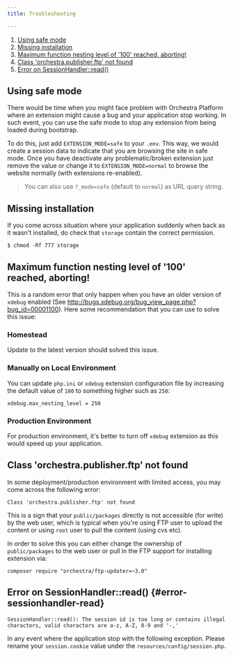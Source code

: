 ```yaml
---
title: Troubleshooting

---
```


1. [Using safe mode](#safe-mode)
2. [Missing installation](#missing-installation)
3. [Maximum function nesting level of '100' reached, aborting!](#maximum-nesting)
4. [Class 'orchestra.publisher.ftp' not found](#orchestra-publisher-ftp-class-not-found)
5. [Error on SessionHandler::read()](#error-sessionhandler-read)

<a name="safe-mode"></a>
## Using safe mode

There would be time when you might face problem with Orchestra Platform where an extension might cause a bug and your application stop working. In such event, you can use the safe mode to stop any extension from being loaded during bootstrap.

To do this, just add `EXTENSION_MODE=safe` to your `.env`. This way, we would create a session data to indicate that you are browsing the site in safe mode. Once you have deactivate any problematic/broken extension just remove the value or change it to `EXTENSION_MODE=normal` to browse the website normally (with extensions re-enabled).

> You can also use `?_mode=safe` (default to `normal`) as URL query string.

<a name="missing-installation"></a>
## Missing installation

If you come across situation where your application suddenly when back as it wasn't installed, do check that `storage` contain the correct permission.

    $ chmod -Rf 777 storage

<a name="maximum-nesting"></a>
## Maximum function nesting level of '100' reached, aborting!

This is a random error that only happen when you have an older version of `xdebug` enabled (See <http://bugs.xdebug.org/bug_view_page.php?bug_id=00001100>). Here some recommendation that you can use to solve this issue:

### Homestead

Update to the latest version should solved this issue.

### Manually on Local Environment

You can update `php.ini` or `xdebug` extension configuration file by increasing the default value of `100` to something higher such as `250`:

    xdebug.max_nesting_level = 250

### Production Environment

For production environment, it's better to turn off `xdebug` extension as this would speed up your application.

<a name="orchestra-publisher-ftp-class-not-found"></a>
## Class 'orchestra.publisher.ftp' not found

In some deployment/production environment with limited access, you may come across the following error:

    Class 'orchestra.publisher.ftp' not found
    
This is a sign that your `public/packages` directly is not accessible (for write) by the web user, which is typical when you're using FTP user to upload the content or using `root` user to pull the content (using cvs etc).

In order to solve this you can either change the ownership of `public/packages` to the web user or pull in the FTP support for installing extension via:

    composer require "orchestra/ftp-updater=~3.0"

<a name="error-sessionhandler-read"></a>
## Error on SessionHandler::read() {#error-sessionhandler-read}

	SessionHandler::read(): The session id is too long or contains illegal characters, valid characters are a-z, A-Z, 0-9 and '-,'

In any event where the application stop with the following exception. Please rename your `session.cookie` value under the `resources/config/session.php`.
